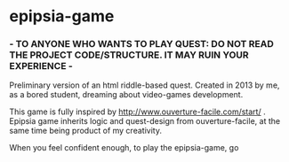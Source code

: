 # epipsia-game
### - TO ANYONE WHO WANTS TO PLAY QUEST: DO NOT READ THE PROJECT CODE/STRUCTURE. IT MAY RUIN YOUR EXPERIENCE - ###
Preliminary version of an html riddle-based quest.
Created in 2013 by me, as a bored student, dreaming about video-games development.

This game is fully inspired by http://www.ouverture-facile.com/start/ .
Epipsia game inherits logic and quest-design from ouverture-facile, at the same time being product of my creativity.

When you feel confident enough, to play the epipsia-game, go
